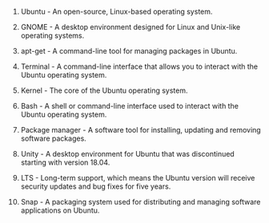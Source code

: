 1. Ubuntu - An open-source, Linux-based operating system.

2. GNOME - A desktop environment designed for Linux and Unix-like operating systems.

3. apt-get - A command-line tool for managing packages in Ubuntu.

4. Terminal - A command-line interface that allows you to interact with the Ubuntu operating system.

5. Kernel - The core of the Ubuntu operating system.

6. Bash - A shell or command-line interface used to interact with the Ubuntu operating system.

7. Package manager - A software tool for installing, updating and removing software packages.

8. Unity - A desktop environment for Ubuntu that was discontinued starting with version 18.04.

9. LTS - Long-term support, which means the Ubuntu version will receive security updates and bug fixes for five years.

10. Snap - A packaging system used for distributing and managing software applications on Ubuntu.
